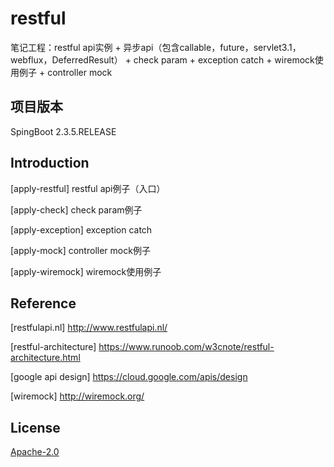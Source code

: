 # restful
笔记工程：restful api实例 + 异步api（包含callable，future，servlet3.1，webflux，DeferredResult） + check param + exception catch + wiremock使用例子 + controller mock

## 项目版本
SpingBoot 2.3.5.RELEASE

## Introduction

[apply-restful] 
restful api例子（入口）

[apply-check] 
check param例子

[apply-exception]
exception catch

[apply-mock]
controller mock例子

[apply-wiremock]
wiremock使用例子


## Reference

[restfulapi.nl] http://www.restfulapi.nl/

[restful-architecture] https://www.runoob.com/w3cnote/restful-architecture.html

[google api design] https://cloud.google.com/apis/design

[wiremock] http://wiremock.org/


## License
[Apache-2.0](http://www.apache.org/licenses/LICENSE-2.0)


